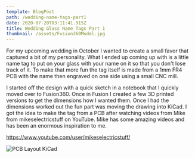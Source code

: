 ```yaml
---
template: BlogPost
path: /wedding-name-tags-part1
date: 2020-07-20T03:11:41.915Z
title: Wedding Glass Name Tags Part 1
thumbnail: /assets/Fusion360Model.jpg
---
```

For my upcoming wedding in October I wanted to create a small favor that captured a bit of my personality. What I ended up coming up with is a little name tag to put on your glass with your name on it so that you don't lose track of it. To make that more fun the tag itself is made from a 1mm FR4 PCB with the name then engraved on one side using a small CNC mill.

I started off the design with a quick sketch in a notebook that I quickly moved over to Fusion360. Once in Fusion I created a few 3D printed versions to get the dimensions how I wanted them. Once I had the dimensions worked out the fun part was moving the drawing into KiCad. I got the idea to make the tag from a PCB after watching videos from Mike from mikeselectricstuff on YouTube. Mike has some amazing videos and has been an enormous inspiration to me.

<https://www.youtube.com/user/mikeselectricstuff/>

![PCB Layout KiCad](/assets/PCB.jpg "KiCad PCB")
